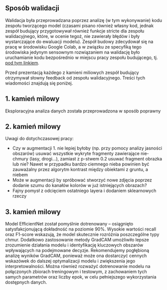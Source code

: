 ## Sposób walidacji

Walidacja była przeprowadzana poprzez analizę (w tym wykonywanie) kodu zespołu tworzącego model (czasami pisano również własny kod, jednak zespół budujący przygotowywał również funkcje stricte dla zespołu walidacyjnego, które, w ocenie tegoż, nie zawierały błędów i były wystarczające do ewaluacji modelu). Zespół budowy  zdecydował się na pracę w środowisku Google Colab, a w związku ze specyfiką tego środowiska jedynym sensownym rozwiązaniem na walidację było uruchamianie kodu bezpośrednio w miejscu pracy zespołu budującego, tj. [pod tym linkiem](https://colab.research.google.com/drive/1KBg7L8i4F9Aa8L2jZHGk5_hRMSA6RLY9?usp=sharing).



Przed prezentacją każdego z kamieni miliowych zespół budujący otrzymywał słowny feedback od zespołu walidacyjnego. Treści tych wiadomości znajdują się poniżej.

## 1. kamień milowy

Eksploracyjna analiza danych została przeprowadzona w sposób poprawny

## 2. kamień milowy

Uwagi do dotychczasowej pracy:

* Czy w augmentacji 1. nie lepiej byłoby (np. przy pomocy analizy jasności obszarów) usuwać wszystkie wykryte fragmenty zawierające nie-chmury (lasy, drogi...), zamiast z p-stwem 0.2 usuwać fragment obrazka lub nie?
  Nawet w przypadku bardzo ciemnego nieba powinien być zauważalny przez algorytm kontrast między obiektami z gruntu, a niebem 
* Może w augmentacji by spróbować stworzyć nowe zdjęcia poprzez dodanie szumu do kanałów kolorów w już istniejących obrazach?
* Fajny pomysł z odcięciem ostatniego layera i dodaniem sklearnowych rzeczy 

## 3. kamień milowy

Model EfficientNet został pomyślnie dotrenowany – osiągnięto satysfakcjonującą dokładność na poziomie 90%. Wysokie wartości recall oraz F1-score wskazują, że model skutecznie rozróżnia poszczególne typy chmur. Dodatkowo zastosowanie metody GradCAM umożliwiło lepsze zrozumienie działania modelu i identyfikację kluczowych obszarów wpływających na podejmowane decyzje. Rekomendujemy pogłębioną analizę wyników GradCAM, ponieważ może ona dostarczyć cennych wskazówek do dalszej optymalizacji modelu i zwiększenia jego interpretowalności. Można również rozważyć dotrenowanie modelu na połączonych zbiorach treningowym i testowym, z zachowaniem tych samych parametrów oraz liczby epok, w celu pełniejszego wykorzystania dostępnych danych.
